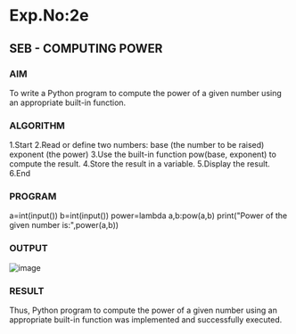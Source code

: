 # Exp.No:2e  
## SEB - COMPUTING POWER

### AIM  
To write a Python program to compute the power of a given number using an appropriate built-in function.

### ALGORITHM
1.Start
2.Read or define two numbers:
base (the number to be raised)
exponent (the power)
3.Use the built-in function pow(base, exponent) to compute the result.
4.Store the result in a variable.
5.Display the result.
6.End

### PROGRAM
a=int(input())
b=int(input())
power=lambda a,b:pow(a,b)
print("Power of the given number is:",power(a,b))

### OUTPUT
![image](https://github.com/user-attachments/assets/5513cb12-2cf3-4c8a-919f-59e0d0e4045b)

### RESULT
Thus,  Python program to compute the power of a given number using an appropriate built-in function was implemented and successfully executed.
